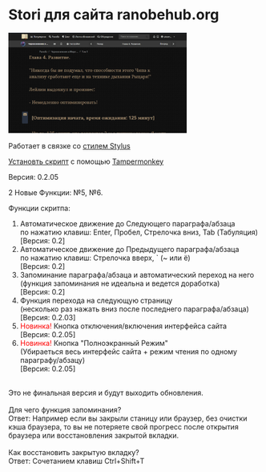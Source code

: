 # Stori для сайта ranobehub.org
<a href="https://github.com/pleomax55/Stori-for-ranobehub.org/raw/master/Stori%20-%20screenshot.png" target="_blank"> <img src="https://github.com/pleomax55/Stori-for-ranobehub.org/raw/master/Stori%20-%20screenshot.png" height="200px"></a>

Работает в связке со <a href="https://userstyles.org/styles/164100/stori-ranobehub-org">стилем Stylus</a>

<a href="https://github.com/pleomax55/Stori-for-ranobehub.org/raw/master/Stori-for-ranobehub_org.user.js">Установть скрипт</a> с помощью <a href="https://tampermonkey.net/">Tampermonkey</a>

Версия: 0.2.05

2 Новые Функции: №5, №6.

Функции скритпа:<br>
1. Автоматическое движение до Следующего параграфа/абзаца<br>
по нажатию клавиш: Enter, Пробел, Стрелочка вниз, Tab (Табуляция)<br>
[Версия: 0.2]<br>
2. Автоматическое движение до Предыдущего параграфа/абзаца<br>
по нажатию клавиш: Стрелочка вверх, ` (~ или ё)<br>
[Версия: 0.2]<br>
3. Запоминание параграфа/абзаца и автоматический переход на него<br>
(функция запоминания не идеальна и ведется доработка)<br>
[Версия: 0.2]<br>
4. Функция перехода на следующую страницу<br>
(несколько раз нажать вниз после последнего параграфа/абзаца)<br>
[Версия: 0.2.03]<br>
5. <span style="color:red;">Новинка!</span> Кнопка отключения/включения интерфейса сайта<br>
[Версия: 0.2.05]<br>
6. <span style="color:red;">Новинка!</span> Кнопка "Полноэкранный Режим"<br>
(Убираеться весь интерфейс сайта + режим чтения по одному параграфу/абзацу)<br>
[Версия: 0.2.05]<br>
<br>
Это не финальная версия и будут выходить обновления.<br>
<br>
Для чего функция запоминания?<br>
Ответ: Например если вы закрыли станицу или браузер, без очистки кэша браузера, то вы не потеряете свой прогресс после открытия браузера или восстановления закрытой вкладки.<br>
<br>
Как восстановить закрытую вкладку?<br>
Ответ: Сочетанием клавиш Ctrl+Shift+T
